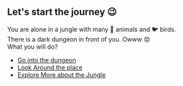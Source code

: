 ## Let's start the journey 😉

You are alone in a jungle with many 🐯 animals and 🐦 birds.\
There is a dark dungeon in front of you. Owww 😟\
What you will do?

- [Go into the dungeon](0/0.md)
- [Look Around the place](/0/0.1.md)
- [Explore More about the Jungle](/0/0.2.md)
